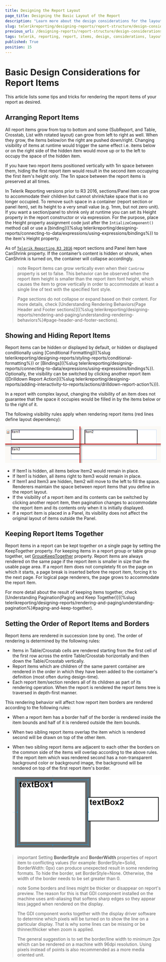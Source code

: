 ```yaml
---
title: Designing the Report Layout
page_title: Designing the Basic Layout of the Report
description: "Learn more about the design considerations for the layout of the Telerik Reporting report items and how to achieve the desired report outcome."
slug: telerikreporting/designing-reports/report-structure/design-considerations-for-report-item-layout
previous_url: /designing-reports/report-structure/design-considerations-for-report-item-layout, /designing-reports-design-considerations-report-layout
tags: telerik, reporting, report, items, design, considerations, layout, creating, reports
published: True
position: 15
---
```


# Basic Design Considerations for Report Items

This article lists some tips and tricks for rendering the report items of your report as desired.

## Arranging Report Items

All report items grow from top to bottom and some (SubReport, and Table, Crosstab, List with rotated layout) can grow from left to right as well. When they grow, the items below/on the right are pushed down/right. Changing visibility of items at runtime would trigger the same effect i.e. items below or on the right side of the hidden item would move up or to the left to occupy the space of the hidden item.

If you have two report items positioned vertically with 1in space between them, hiding the first report item would result in the second item occupying the first item's height only. The 1in space between the report items is preserved at all times.

In Telerik Reporting versions prior to R3 2016, sections/Panel item can grow to accommodate their children but cannot shrink/take space that is no longer occupied. To remove such space in a container (report section or panel item), set its height to a very small value (e.g. 1mm, but not zero unit). If you want a section/panel to shrink only at runtime you can set its Height property in the report constructor or via expression. For the purpose, place the Height property assignment code just after the `IntializeComponent()` method call or use a [binding]({%slug telerikreporting/designing-reports/connecting-to-data/expressions/using-expressions/bindings%}) to the item's Height property.

As of [`Telerik Reporting R3 2016`](https://www.telerik.com/support/whats-new/reporting/release-history/telerik-reporting-r3-2016-(version-10-2-16-914)) report sections and Panel item have CanShrink property. If the container’s content is hidden or shrunk, when CanShrink is turned on, the container will collapse accordingly.

>note Report items can grow vertically even when their `CanGrow` property is set to false. This behavior can be observed when the report item height is smaller than the report item font height, which causes the item to grow vertically in order to accommodate at least a single line of text with the specified font style.

> Page sections do not collapse or expand based on their content. For more details, check [Understanding Rendering Behaviors(Page Header and Footer sections)]({%slug telerikreporting/designing-reports/rendering-and-paging/understanding-rendering-behaviors%}#page-header-and-footer-sections).

## Showing and Hiding Report Items

Report items can be hidden or displayed by default, or hidden or displayed conditionally using [Conditional Formatting]({%slug telerikreporting/designing-reports/styling-reports/conditional-formatting%}) or [Bindings]({%slug telerikreporting/designing-reports/connecting-to-data/expressions/using-expressions/bindings%}). Optionally, the visibility can be switched by clicking another report item ([Drilldown Report Action]({%slug telerikreporting/designing-reports/adding-interactivity-to-reports/actions/drilldown-report-action%})).

In a report with complex layout, changing the visibility of an item does not guarantee that the space it occupies would be filled in by the items below or to the right of it.

The following visibility rules apply when rendering report items (red lines define layout dependency):

![Report with three items divided into four parts by a horizontal and a vertical red line.](images/ReportItemLayout.png "Layout Dependency")

* If Item1 is hidden, all items below Item2 would remain in place.
* If Item1 is hidden, all items right to Item3 would remain in place.
* If Item1 and Item3 are hidden, Item2 will move to the left to fill the space. Renderers maintain the space between report items that you define in the report layout.
* If the visibility of a report item and its contents can be switched by clicking another report item, then pagination changes to accommodate the report item and its contents only when it is initially displayed.
* If a report item is placed in a Panel, its visibility does not affect the original layout of items outside the Panel.

## Keeping Report Items Together

Report items in a report can be kept together on a single page by setting the KeepTogether property. For keeping items in a report group or table group together, set [GroupKeepTogether](/reporting/api/Telerik.Reporting.Group#Telerik_Reporting_Group_GroupKeepTogether) property. Report items are always rendered on the same page if the report item is smaller in size than the usable page area. If a report item does not completely fit on the page on which it starts, a page break is inserted before the report item, forcing it to the next page. For logical page renderers, the page grows to accommodate the report item.

For more detail about the result of keeping items together, check [Understanding Pagination(Paging and Keep Together)]({%slug telerikreporting/designing-reports/rendering-and-paging/understanding-pagination%}#paging-and-keep-together).

## Setting the Order of Report Items and Borders

Report items are rendered in succession (one by one). The order of rendering is determined by the following rules:

* Items in Table/Crosstab cells are rendered starting from the first cell of the first row across the entire Table/Crosstab horizontally and then down the Table/Crosstab vertically.
* Report items which are children of the same parent container are rendered in the order in which they have been added to the container's definition (most often during design-time).
* Each report item/section renders all of its children as part of its rendering operation. When the report is rendered the report items tree is traversed in depth-first manner.

This rendering behavior will affect how report item borders are rendered according to the following rules:

* When a report item has a border half of the border is rendered inside the item bounds and half of it is rendered outside the item bounds.
* When two sibling report items overlap the item which is rendered second will be drawn on top of the other item.
* When two sibling report items are adjacent to each other the borders on the common side of the items will overlap according to the above rules. If the report item which was rendered second has a non-transparent background color or background image, the background will be rendered on top of the first report item's border.

	![A preview of two TextBoxes whose Borders are Overlapping.](images/BorderOverlapping.png "Overlapping Borders")

>important Setting __BorderStyle__ and __BorderWidth__ properties of report item to conflicting values (for example: BorderStyle=Solid, BorderWidth: 0px) can produce unexpected result in some rendering formats. To hide the border, set BorderStyle=None. Otherwise, the width of the border needs to be set greater than 0.

>note Some borders and lines might be thicker or disappear on report's preview. The reason for this is that GDI component installed on the machine uses anti-aliasing that softens sharp edges so they appear less jagged when rendered on the display.
>
>The GDI component works together with the display driver software to determine which pixels will be turned on to show the line on a particular display. That is why some lines can be missing or be thinner/thicker when zoom is applied.
>
>The general suggestion is to set the border/line width to minimum 2px which can be rendered on a machine with 96dpi resolution. Using pixels instead of points is also recommended as a more media oriented unit.
